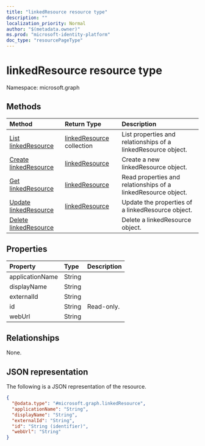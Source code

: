 ```yaml
---
title: "linkedResource resource type"
description: ""
localization_priority: Normal
author: "$(metadata.owner)"
ms.prod: "microsoft-identity-platform"
doc_type: "resourcePageType"
---
```


# linkedResource resource type

Namespace: microsoft.graph

## Methods

| Method                                                   | Return Type                                    | Description                                                   |
| :------------------------------------------------------- | :--------------------------------------------- | :------------------------------------------------------------ |
| [List linkedResource](../api/linkedresource-list.md)     | [linkedResource](linkedResource.md) collection | List properties and relationships of a linkedResource object. |
| [Create linkedResource](../api/linkedresource-create.md) | [linkedResource](linkedResource.md)            | Create a new linkedResource object.                           |
| [Get linkedResource](../api/linkedresource-get.md)       | [linkedResource](linkedResource.md)            | Read properties and relationships of a linkedResource object. |
| [Update linkedResource](../api/linkedresource-update.md) | [linkedResource](linkedResource.md)            | Update the properties of a linkedResource object.             |
| [Delete linkedResource](../api/linkedresource-delete.md) |                                                | Delete a linkedResource object.                               |

## Properties

| Property        | Type   | Description |
| :-------------- | :----- | :---------- |
| applicationName | String |             |
| displayName     | String |             |
| externalId      | String |             |
| id              | String | Read-only.  |
| webUrl          | String |             |

## Relationships

None.

## JSON representation

The following is a JSON representation of the resource.

<!-- {
  "blockType": "resource",
  "keyProperty": "id",
  "@odata.type": "microsoft.graph.linkedResource",
  "baseType": "microsoft.graph.entity",
  "openType": False
}
-->

```json
{
  "@odata.type": "#microsoft.graph.linkedResource",
  "applicationName": "String",
  "displayName": "String",
  "externalId": "String",
  "id": "String (identifier)",
  "webUrl": "String"
}
```
